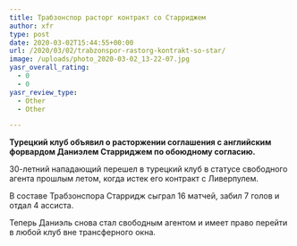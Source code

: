 ```yaml
---
title: Трабзонспор расторг контракт со Старриджем
author: xfr
type: post
date: 2020-03-02T15:44:55+00:00
url: /2020/03/02/trabzonspor-rastorg-kontrakt-so-star/
image: /uploads/photo_2020-03-02_13-22-07.jpg
yasr_overall_rating:
  - 0
  - 0
yasr_review_type:
  - Other
  - Other

---
```

**Турецкий клуб объявил о расторжении соглашения с английским форвардом Даниэлем Старриджем по обоюдному согласию.**

30-летний нападающий перешел в турецкий клуб в статусе свободного агента прошлым летом, когда истек его контракт с Ливерпулем.

В составе Трабзонспора Старридж сыграл 16 матчей, забил 7 голов и отдал 4 ассиста.

Теперь Даниэль снова стал свободным агентом и имеет право перейти в любой клуб вне трансферного окна.